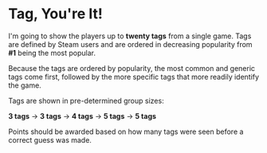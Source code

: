 # Tag, You're It!

I'm going to show the players up to **twenty tags** from a single game. Tags
are defined by Steam users and are ordered in decreasing popularity from **#1**
being the most popular.

Because the tags are ordered by popularity, the most common and generic tags come
first, followed by the more specific tags that more readily identify the game.

Tags are shown in pre-determined group sizes:

**3 tags** -> **3 tags** -> **4 tags** -> **5 tags** -> **5 tags**

Points should be awarded based on how many tags were seen before a correct
guess was made.
